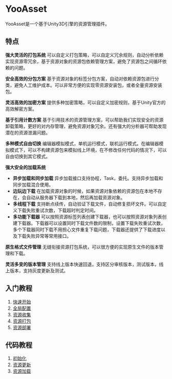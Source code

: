 # YooAsset
YooAsset是一个基于Unity3D引擎的资源管理插件。

## 特点
**强大灵活的打包系统**
可以自定义打包策略，可以自定义冗余规则，自动分析依赖实现资源零冗余，基于资源对象的资源包依赖管理方案，避免了资源包之间循环依赖的问题。

**安全高效的分包方案**
基于资源对象的标签分包方案，自动对依赖资源包进行分类，避免人工维护成本。可以非常方便的实现零资源安装包，或者全量资源安装包。

**灵活高效的加密方案**
提供多种加密策略，可以自定义加密规则，基于Unity官方的高效解密方案。

**基于引用计数方案**
基于引用技术的资源管理方案，可以帮助我们实现安全的资源卸载策略，更好的对内存管理，避免资源对象冗余。还有强大的分析器可帮助发现潜在的资源泄漏问题。

**多种模式自由切换**
编辑器模拟模式，单机运行模式，联机运行模式。在编辑器模拟模式下，可以不构建资源包来模拟线上环境，在不修改任何代码的情况下，可以自由切换到其它模式。

**强大安全的加载系统**

- **异步加载和同步加载** 异步加载接口支持协程，Task，委托。支持异步加载和同步加载混合使用。
- **边玩边下载** 在加载资源对象的时候，如果资源对象依赖的资源包在本地不存在，会自动从服务器下载到本地，然后再加载资源对象。
- **多线程下载** 支持断点续传，自动验证下载文件，自动修复损坏文件。可以自定义下载失败重试次数，下载超时判定时间。
- **多功能下载器** 可以按照资源标签列表创建下载器，也可以按照资源对象列表创建下载器。下载器可以设置同时下载文件数的限制，设置下载失败重试次数，多个下载器同时下载不用担心文件重复下载问题，下载器还提供了下载进度以及下载失败异常等常用接口。

**原生格式文件管理**
无缝衔接资源打包系统，可以很方便的实现原生文件的版本管理和下载。

**灵活多变的版本管理**
支持线上版本快速回退，支持区分审核版本，测试版本，线上版本，支持灰度更新及测试。

## 入门教程
1. [快速开始](https://github.com/tuyoogame/YooAsset/blob/master/Docs/QuickStart.md)
2. [全局配置](https://github.com/tuyoogame/YooAsset/blob/master/Docs/Settings.md)
3. [资源收集](https://github.com/tuyoogame/YooAsset/blob/master/Docs/AssetCollector.md)
4. [资源打包](https://github.com/tuyoogame/YooAsset/blob/master/Docs/AssetBuilder.md)
5. [资源部署](https://github.com/tuyoogame/YooAsset/blob/master/Docs/AssetDeploy.md)

## 代码教程
1. [初始化](https://github.com/tuyoogame/YooAsset/blob/master/Docs/YooAssetInit.md)
2. [资源更新](https://github.com/tuyoogame/YooAsset/blob/master/Docs/YooAssetUpdater.md)
3. [资源加载](https://github.com/tuyoogame/YooAsset/blob/master/Docs/YooAssetLoader.md)

